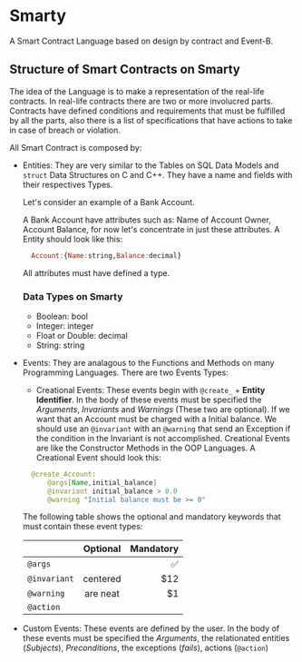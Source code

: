 # Smarty
A Smart Contract Language based on design by contract and Event-B.

## Structure of Smart Contracts on Smarty

The idea of the Language is to make a representation of the real-life contracts. In real-life contracts there are two or more involucred parts. Contracts have defined conditions and requirements that must be fulfilled by all the parts, also there is a list of specifications that have actions to take in case of breach or violation.

All Smart Contract is composed by:

- Entities: They are very similar to the Tables on SQL Data Models and `struct` Data Structures on C and C++. 
  They have a name and fields with their respectives Types. 
  
  Let's consider an example of a Bank Account.
  
  A Bank Account have attributes such as: Name of Account Owner, Account Balance, for now let's concentrate in just these attributes.
  A Entity should look like this:

  ```haskell
    Account:{Name:string,Balance:decimal}
  ```  
  All attributes must have defined a type.
  
  ### Data Types on Smarty
  
  - Boolean: bool
  - Integer: integer
  - Float or Double: decimal
  - String: string
  
- Events: They are analagous to the Functions and Methods on many Programming Languages. There are two Events Types:
  
  - Creational Events: These events begin with `@create_` + **Entity Identifier**. In the body of these events must be specified the *Arguments*, *Invariants* and *Warnings* (These two are optional). If we want that an Account must be charged with a Initial balance. We should use an `@invariant` with an `@warning` that send an Exception if the condition in the Invariant is not accomplished. Creational Events are like the Constructor Methods in the OOP Languages. A Creational Event should look this:
  
  ```java
    @create_Account:
        @args[Name,initial_balance]
        @invariant initial_balance > 0.0
        @warning "Initial balance must be >= 0"
  ```
  The following table shows the optional and mandatory keywords that must contain these event types:

  |         | Optional           | Mandatory  |
  | ------------- |:-------------:| -----:|
  | `@args`      |  | :white_check_mark: |
  | `@invariant`      | centered      |   $12 |
  | `@warning` | are neat      |    $1 |
  | `@action`  |               |       |  



<!--  ![](https://i.imgur.com/5Iy7izf.png) -->
    
  - Custom Events: These events are defined by the user. In the body of these events must be specified the *Arguments*, the relationated entities (*Subjects*), *Preconditions*, the exceptions (*fails*), actions (`@action`) 



